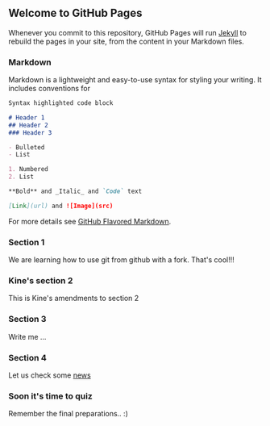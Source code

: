 

## Welcome to GitHub Pages

Whenever you commit to this repository, GitHub Pages will run
[Jekyll](https://jekyllrb.com/) to rebuild the pages in your site, from the
content in your Markdown files.


### Markdown

Markdown is a lightweight and easy-to-use syntax for styling your writing. It includes conventions for

```markdown
Syntax highlighted code block

# Header 1
## Header 2
### Header 3

- Bulleted
- List

1. Numbered
2. List

**Bold** and _Italic_ and `Code` text

[Link](url) and ![Image](src)
```

For more details see [GitHub Flavored Markdown](https://guides.github.com/features/mastering-markdown/).


### Section 1

We are learning how to use git from github with a fork. That's cool!!!


### Kine's section 2

This is Kine's amendments to section 2


### Section 3

Write me ...


### Section 4

Let us check some [news](http://news.google.com)


### Soon it's time to quiz

Remember the final preparations.. :)
